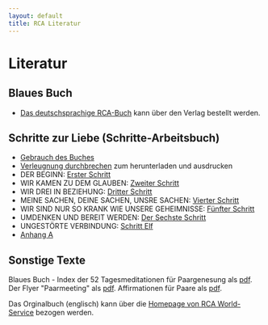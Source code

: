 ```yaml
---
layout: default
title: RCA Literatur
---
```

# Literatur

## Blaues Buch

* [Das deutschsprachige RCA-Buch](
https://tredition.de/autoren/recovering-couples-anonymous-rca-25560/anonyme-paare-in-genesung-paperback-109018/) kann über den Verlag bestellt werden.

## Schritte zur Liebe (Schritte-Arbeitsbuch)

* [Gebrauch des Buches](/files/GebrauchDesBuches.pdf)
* [Verleugnung durchbrechen](/files/RCA-GreenBookDENIAL.pdf) zum herunterladen und ausdrucken
* DER BEGINN: [Erster Schritt](/files/1.Schritt.pdf)
* WIR KAMEN ZU DEM GLAUBEN: [Zweiter Schritt](/files/2.Schritt.pdf)
* WIR DREI IN BEZIEHUNG: [Dritter Schritt](/files/3.Schritt.pdf)
* MEINE SACHEN, DEINE SACHEN, UNSRE SACHEN: [Vierter Schritt](/files/4.Schritt.pdf)
* WIR SIND NUR SO KRANK WIE UNSERE GEHEIMNISSE: [Fünfter Schritt](/files/5.Schritt.pdf)
* UMDENKEN UND BEREIT WERDEN: [Der Sechste Schritt](/files/6.Schritt.pdf)
* UNGESTÖRTE VERBINDUNG: [Schritt Elf](/files/11.Schritt.pdf)
* [Anhang A](/files/Anhang-A.pdf)


## Sonstige Texte

Blaues Buch - Index der 52 Tagesmeditationen für Paargenesung als [pdf](/files/IndexTagesmeditationen.pdf).
Der Flyer "Paarmeeting" als [pdf](/files/rca_flyer_2010.pdf).
Affirmationen für Paare als [pdf](/files/AffirmationenFuerPaareRCA.pdf).

Das Orginalbuch (englisch) kann über die [Homepage von RCA World-Service](http://www.recovering-couples.org) bezogen werden. 
